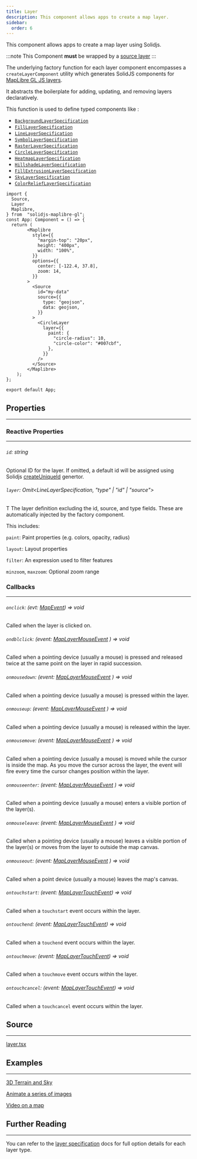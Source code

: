 ```yaml
---
title: Layer
description: This component allows apps to create a map layer.
sidebar:
  order: 6
---
```


This component allows apps to create a map layer using Solidjs.

:::note
This Component **must** be wrapped by a [source layer](../source)
:::

The underlying factory function for each layer component encompasses a `createLayerComponent` utility which generates SolidJS components for [MapLibre GL JS layers](https://maplibre.org/maplibre-style-spec/layers/).

It abstracts the boilerplate for adding, updating, and removing layers declaratively.

This function is used to define typed components like :

- [`BackgroundLayerSpecification`](https://maplibre.org/maplibre-style-spec/layers/#background)
- [`FillLayerSpecification`](https://maplibre.org/maplibre-style-spec/layers/#fill)
- [`LineLayerSpecification`](https://maplibre.org/maplibre-style-spec/layers/#line)
- [`SymbolLayerSpecification`](https://maplibre.org/maplibre-style-spec/layers/#symbol)
- [`RasterLayerSpecification`](https://maplibre.org/maplibre-style-spec/layers/#raster)
- [`CircleLayerSpecification`](https://maplibre.org/maplibre-style-spec/layers/#circle)
- [`HeatmapLayerSpecification`](https://maplibre.org/maplibre-style-spec/layers/#heatmap)
- [`HillshadeLayerSpecification`](https://maplibre.org/maplibre-style-spec/layers/#hillshade)
- [`FillExtrusionLayerSpecification`](https://maplibre.org/maplibre-style-spec/layers/#fill-extrusion)
- [`SkyLayerSpecification`](https://maplibre.org/maplibre-style-spec/layers/#sky)
- [`ColorReliefLayerSpecification`](https://maplibre.org/maplibre-style-spec/layers/#color-relief)

```tsx
import {
  Source,
  Layer
  Maplibre,
} from  "solidjs-maplibre-gl";
const App: Component = () => {
  return (
        <Maplibre
          style={{
            "margin-top": "20px",
            height: "400px",
            width: "100%",
          }}
          options={{
            center: [-122.4, 37.8],
            zoom: 14,
          }}
        >
          <Source
            id="my-data"
            source={{
              type: "geojson",
              data: geojson,
            }}
          >
            <CircleLayer
              layer={{
                paint: {
                  "circle-radius": 10,
                  "circle-color": "#007cbf",
                },
              }}
            />
          </Source>
        </Maplibre>
    );
};

export default App;
```

## Properties

---

### Reactive Properties

---

###### `id`: string

Optional ID for the layer. If omitted, a default id will be assigned using Solidjs [createUniqueId](https://docs.solidjs.com/reference/component-apis/create-unique-id) genertor.

###### `layer`: Omit<LineLayerSpecification, "type" | "id" | "source">

T
The layer definition excluding the id, source, and type fields. These are automatically injected by the factory component.

This includes:

`paint`: Paint properties (e.g. colors, opacity, radius)

`layout`: Layout properties

`filter`: An expression used to filter features

`minzoom`, `maxzoom`: Optional zoom range

### Callbacks

---

###### `onclick`: (evt: [MapEvent](./types.md#mapevent)) => void

Called when the layer is clicked on.

###### `ondblclick`: (event: [MapLayerMouseEvent](./types.md#maplayermouseevent) ) => void

Called when a pointing device (usually a mouse) is pressed and released twice at the same point on the layer in rapid succession.

###### `onmousedown`: (event: [MapLayerMouseEvent](./types.md#maplayermouseevent) ) => void

Called when a pointing device (usually a mouse) is pressed within the layer.

###### `onmouseup`: (event: [MapLayerMouseEvent](./types.md#maplayermouseevent) ) => void

Called when a pointing device (usually a mouse) is released within the layer.

###### `onmousemove`: (event: [MapLayerMouseEvent](./types.md#maplayermouseevent) ) => void

Called when a pointing device (usually a mouse) is moved while the cursor is inside the map. As you move the cursor across the layer, the event will fire every time the cursor changes position within the layer.

###### `onmouseenter`: (event: [MapLayerMouseEvent](./types.md#maplayermouseevent) ) => void

Called when a pointing device (usually a mouse) enters a visible portion of the layer(s).

###### `onmouseleave`: (event: [MapLayerMouseEvent](./types.md#maplayermouseevent) ) => void

Called when a pointing device (usually a mouse) leaves a visible portion of the layer(s) or moves from the layer to outside the map canvas.

###### `onmouseout`: (event: [MapLayerMouseEvent](./types.md#maplayermouseevent) ) => void

Called when a point device (usually a mouse) leaves the map's canvas.

###### `ontouchstart`: (event: [MapLayerTouchEvent](./types.md#maplayertouchevent)) => void

Called when a `touchstart` event occurs within the layer.

###### `ontouchend`: (event: [MapLayerTouchEvent](./types.md#maplayertouchevent)) => void

Called when a `touchend` event occurs within the layer.

###### `ontouchmove`: (event: [MapLayerTouchEvent](./types.md#maplayertouchevent)) => void

Called when a `touchmove` event occurs within the layer.

###### `ontouchcancel`: (event: [MapLayerTouchEvent](./types.md#maplayertouchevent)) => void

Called when a `touchcancel` event occurs within the layer.

## Source

---

[layer.tsx](https://github.com/cliffordkleinsr/solidjs-maplibre-gl/blob/main/packages/map/src/layer.tsx)

## Examples

---

[3D Terrain and Sky](../../guides/examples/3d-terrain)

[Animate a series of images](../../guides/examples/animate-images)

[Video on a map](../../guides/examples/vid-on-map)

## Further Reading

---

You can refer to the [layer specification](https://maplibre.org/maplibre-style-spec/layers/) docs for full option details for each layer type.
